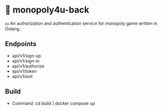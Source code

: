 # 💸 monopoly4u-back

💵 An authorization and authentication service 
for monopoly game written in Golang.

## Endpoints
- api/v1/sign-up
- api/v1/sign-in
- api/v1/authorize
- api/v1/token
- api/v1/exit

## Build
- Command: cd build | docker compose up